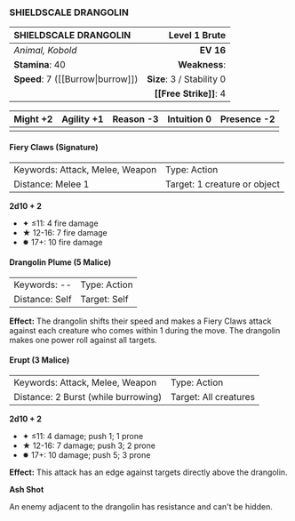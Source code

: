 ### SHIELDSCALE DRANGOLIN

| SHIELDSCALE DRANGOLIN             |         **Level 1 Brute** |
| :-------------------------------- | ------------------------: |
| *Animal, Kobold*                  |                 **EV 16** |
| **Stamina**: 40                   |             **Weakness**: |
| **Speed**: 7 ([[Burrow\|burrow]]) | **Size**: 3 / Stability 0 |
|                                   |    **[[Free Strike]]**: 4 |

| **Might** +2 | **Agility** +1 | **Reason** -3 | **Intuition** 0 | **Presence** -2 |
| ------------ | -------------- | ------------- | --------------- | --------------- |
|              |                |               |                 |                 |

#### Fiery Claws (Signature)

|                                 |                              |
| :------------------------------ | :--------------------------- |
| Keywords: Attack, Melee, Weapon | Type: Action                 |
| Distance: Melee 1               | Target: 1 creature or object |

**2d10 + 2**

- ✦ ≤11: 4 fire damage
- ★ 12-16: 7 fire damage
- ✸ 17+: 10 fire damage

#### Drangolin Plume (5 Malice)

|                |              |
| :------------- | :----------- |
| Keywords: --   | Type: Action |
| Distance: Self | Target: Self |

**Effect:** The drangolin shifts their speed and makes a Fiery Claws attack against each creature who comes within 1 during the move. The drangolin makes one power roll against all targets.

#### Erupt (3 Malice)

|                                     |                       |
| :---------------------------------- | :-------------------- |
| Keywords: Attack, Melee, Weapon     | Type: Action          |
| Distance: 2 Burst (while burrowing) | Target: All creatures |

**2d10 + 2**

- ✦ ≤11: 4 damage; push 1; 1 prone
- ★ 12-16: 7 damage; push 3; 2 prone
- ✸ 17+: 10 damage; push 5; 3 prone

**Effect:** This attack has an edge against targets directly above the drangolin.

**Ash Shot**

An enemy adjacent to the drangolin has resistance and can't be hidden.

